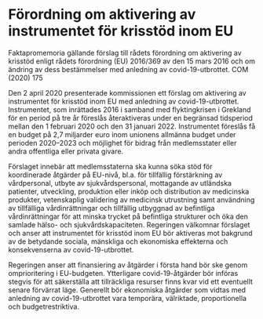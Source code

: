# Förordning om aktivering av instrumentet för krisstöd inom EU

Faktapromemoria gällande förslag till rådets förordning om aktivering av krisstöd enligt rådets förordning (EU) 2016/369 av den 15 mars 2016 och om ändring av dess bestämmelser med
anledning av covid\-19\-utbrottet. COM (2020\) 175

Den 2 april 2020 presenterade kommissionen ett förslag om aktivering av instrumentet för krisstöd inom EU med anledning av covid\-19\-utbrottet. Instrumentet, som inrättades 2016 i samband med flyktingkrisen i Grekland för en period på tre år föreslås återaktiveras under en begränsad tidsperiod mellan den 1 februari 2020 och den 31 januari 2022\. Instrumentet föreslås få en budget på 2,7 miljarder euro inom unionens allmänna budget under perioden 2020–2023 och möjlighet för bidrag från medlemsstater eller andra offentliga eller privata givare.

Förslaget innebär att medlemsstaterna ska kunna söka stöd för koordinerade åtgärder på EU\-nivå, bl.a. för tillfällig förstärkning av vårdpersonal, utbyte av sjukvårdspersonal, mottagande av utländska patienter, utveckling, produktion eller inköp och distribution av medicinska produkter, vetenskaplig validering av medicinsk utrustning samt användning av tillfälliga vårdinrättningar och tillfällig utbyggnad av befintliga vårdinrättningar för att minska trycket på befintliga strukturer och öka den samlade hälso\- och sjukvårdskapaciteten.
Regeringen välkomnar förslaget och anser att instrumentet för krisstöd inom EU bör aktiveras mot bakgrund av de betydande sociala, mänskliga och ekonomiska effekterna och konsekvenserna av covid\-19\-utbrottet.

Regeringen anser att finansiering av åtgärder i första hand bör ske genom omprioritering i EU\-budgeten. Ytterligare covid\-19\-åtgärder bör införas stegvis för att säkerställa att tillräckliga resurser finns kvar vid ett eventuellt senare förvärrat läge. Generellt bör ekonomiska åtgärder som vidtas med anledning av covid\-19\-utbrottet vara temporära, välriktade, proportionella och budgetrestriktiva.
